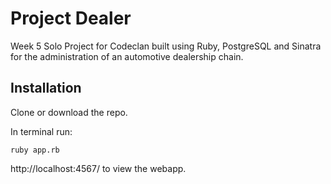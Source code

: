 # Project Dealer

Week 5 Solo Project for Codeclan built using Ruby, PostgreSQL and Sinatra for the administration of an automotive dealership chain.

## Installation
Clone or download the repo.

In terminal run:
```
ruby app.rb
```
http://localhost:4567/ to view the webapp.
